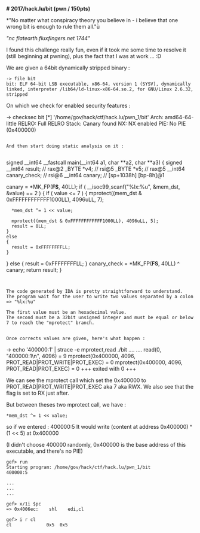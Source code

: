 **# 2017/hack.lu/bit (pwn / 150pts)**


*"No matter what conspiracy theory you believe in - i believe that one wrong bit is enough to rule them all."ù

*"nc flatearth.fluxfingers.net 1744"*


I found this challenge really fun, even if it took me some time to resolve it (still beginning at pwning), plus the fact that I was at work ... :D


We are given a 64bit dynamically stripped binary :

```
-> file bit
bit: ELF 64-bit LSB executable, x86-64, version 1 (SYSV), dynamically linked, interpreter /lib64/ld-linux-x86-64.so.2, for GNU/Linux 2.6.32, stripped
```

On which we check for enabled security features :

-> checksec bit
[*] '/home/gov/hack/ctf/hack.lu/pwn_1/bit'
    Arch:     amd64-64-little
    RELRO:    Full RELRO
    Stack:    Canary found
    NX:       NX enabled
    PIE:      No PIE (0x400000)
```

And then start doing static analysis on it :


```
signed __int64 __fastcall main(__int64 a1, char **a2, char **a3)
{
  signed __int64 result; // rax@2
  _BYTE *v4; // rsi@5
  _BYTE *v5; // rax@5
  __int64 canary_check; // rsi@6
  __int64 canary; // [sp+1038h] [bp-8h]@1

  canary = *MK_FP(__FS__, 40LL);
  if ( __isoc99_scanf("%lx:%u", &mem_dst, &value) == 2 )
  {
    if ( value <= 7 )
    {
      mprotect((mem_dst & 0xFFFFFFFFFFFF1000LL), 4096uLL, 7);

      *mem_dst ^= 1 << value;

      mprotect((mem_dst & 0xFFFFFFFFFFFF1000LL), 4096uLL, 5);
      result = 0LL;
    }
    else
    {
      result = 0xFFFFFFFFLL;
    }
  }
  else
  {
    result = 0xFFFFFFFFLL;
  }
  canary_check = *MK_FP(__FS__, 40LL) ^ canary;
  return result;
}
```


The code generated by IDA is pretty straightforward to understand.
The program wait for the user to write two values separated by a colon => "%lx:%u"

The first value must be an hexadecimal value.
The second must be a 32bit unsigned integer and must be equal or below 7 to reach the "mprotect" branch.


Once corrects values are given, here's what happen :

```
-> echo '400000:1' | strace -e mprotect,read ./bit 
....
....
read(0, "400000:1\n", 4096)             = 9
mprotect(0x400000, 4096, PROT_READ|PROT_WRITE|PROT_EXEC) = 0
mprotect(0x400000, 4096, PROT_READ|PROT_EXEC) = 0
+++ exited with 0 +++

We can see the mprotect call which set the 0x400000 to PROT_READ|PROT_WRITE|PROT_EXEC aka 7 aka RWX.
We also see that the flag is set to RX just after.

But between theses two mprotect call, we have :


```*mem_dst ^= 1 << value;```


so if we entered : 400000:5
It would write (content at address 0x400000) ^ (1 << 5) at 0x400000

(I didn't choose 400000 randomly, 0x400000 is the base address of this executable, and there's no PIE)

```
gef> run
Starting program: /home/gov/hack/ctf/hack.lu/pwn_1/bit 
400000:5

...
...
...

gef> x/1i $pc
=> 0x4006ec:	shl    edi,cl

gef> i r cl
cl             0x5	0x5
```
